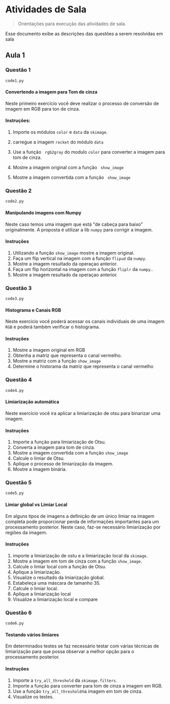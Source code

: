 # Atividades de Sala
> Orientações para execução das atividades de sala.

Esse documento exibe as descrições das questões a serem resolvidas em sala

##  Aula 1

### Questão 1

```code1.py```

#### Convertendo a imagem para Tom de cinza

Neste primeiro exercício você deve realizar o processo de conversão de imagem em RGB
para ton de cinza.

#### Instruções:

1)  Importe os módulos `` color `` e `` data ``  da `` skimage ``.
   
2)  carregue a imagem `` rocket `` do módulo `` data ``

3)  Use a função `` rgb2gray`` do modulo `` color `` para converter a imagem para tom de cinza.
    
4) Mostre a imagem original com a função `` show_image``

5) Mostre a imagem convertida com a função `` show_image``

### Questão 2

```code2.py```

#### Manipulando imagens com  Numpy

Neste caso temos uma imagem que está  "de cabeça para baixo" originalmente. 
A proposta é utilizar a lib ``numpy`` para corrigir a imagem.

#### Instruções 

1) Utilizando a função ``show_image`` mostre a imagem original.
2) Faça um flip vertical na imagem com a função ``flipud`` da ``numpy``.
3) Mostre a imagem resultado da operaçao anterior.
4) Faça um flip horizontal na imagem com a função ``fliplr`` da ``numpy``..
5) Mostre a imagem resultado da operaçao anterior.

### Questão 3

```code3.py```

#### Histograma e Canais RGB

Neste exercicio você poderá acessar os canais individuais de uma imagem ``RGB`` e poderá também verificar
o histograma.

#### Instruções

1) Mostre a imagem original em RGB
2) Obtenha a matriz que representa o canal vermelho.
3) Mostre a matriz com a função ``show_image``
4) Determine o historama da matriz que representa o canal vermelho

### Questão 4

```code4.py```

#### Limiarização automática

Neste exercício você ira aplicar a limiarização de otsu para binarizar uma imagem.

#### Instruções

1) Importe a função para limiarização de Otsu.
2) Converta a imagem para tom de cinza.
3) Mostre a imagem convertida com a função ``show_image``
4) Calcule o limiar de Otsu.
5) Aplique o processo de limiarização da imagem.
6) Mostre a imagem binária.

### Questão 5

```code5.py```

#### Limiar global vs Limiar Local

 Em alguns tipos de imagens a definição de um único limiar na imagem completa pode 
 proporcionar perda de informações importantes para um processamento posterior. Neste caso, faz-se necessário
 limiarização por regiões da imagem.

#### Instruções
1) importe a limiarização de ostu e a limiarização local da ``skimage``.
2) Mostre a imagem em tom de cinza com a função ``show_image``.
3) Calcule o limiar local com a função de Otsu.
4) Aplique a limiarização.
5) Visualize o resultado da lmiarização global.
6) Estabeleça uma máscara de tamanho 35.
7) Calcule o limiar local.
8) Aplique a limiarização local
9) Visualize a limiarização local e compare


### Questão 6

```code6.py```

#### Testando vários limiares

Em determinados testes se faz necessário testar com várias técnicas de limiarização
para que possa observar a melhor opção para o processamento posterior.

#### Instruções
1) Importe a ``try_all_threshold`` da `skimage.filters`.
2) Importe a função para converter para tom de cinza a imagem em RGB.
3) Use a função ``try_all_threshold``na imagem em tom de cinza.
4) Visualize os testes.
